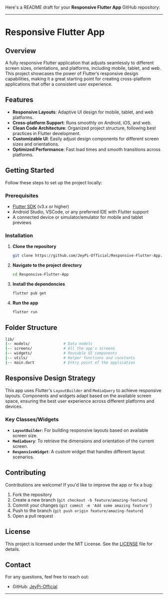 Here's a README draft for your **Responsive Flutter App** GitHub repository:

---

# Responsive Flutter App

## Overview

A fully responsive Flutter application that adjusts seamlessly to different screen sizes, orientations, and platforms, including mobile, tablet, and web. This project showcases the power of Flutter’s responsive design capabilities, making it a great starting point for creating cross-platform applications that offer a consistent user experience.

## Features

- **Responsive Layouts**: Adaptive UI design for mobile, tablet, and web platforms.
- **Cross-platform Support**: Runs smoothly on Android, iOS, and web.
- **Clean Code Architecture**: Organized project structure, following best practices in Flutter development.
- **Customizable UI**: Easily adjust design components for different screen sizes and orientations.
- **Optimized Performance**: Fast load times and smooth transitions across platforms.

## Getting Started

Follow these steps to set up the project locally:

### Prerequisites

- [Flutter SDK](https://flutter.dev/docs/get-started/install) (v3.x or higher)
- Android Studio, VSCode, or any preferred IDE with Flutter support
- A connected device or simulator/emulator for mobile and tablet previews

### Installation

1. **Clone the repository**
   ```bash
   git clone https://github.com/JeyPi-Official/Responsive-Flutter-App.git
   ```
2. **Navigate to the project directory**
   ```bash
   cd Responsive-Flutter-App
   ```
3. **Install the dependencies**
   ```bash
   flutter pub get
   ```

4. **Run the app**
   ```bash
   flutter run
   ```

## Folder Structure

```bash
lib/
|-- models/               # Data models
|-- screens/              # All the app's screens
|-- widgets/              # Reusable UI components
|-- utils/                # Helper functions and constants
|-- main.dart             # Entry point of the application
```

## Responsive Design Strategy

This app uses Flutter's `LayoutBuilder` and `MediaQuery` to achieve responsive layouts. Components and widgets adapt based on the available screen space, ensuring the best user experience across different platforms and devices.

### Key Classes/Widgets

- **`LayoutBuilder`**: For building responsive layouts based on available screen size.
- **`MediaQuery`**: To retrieve the dimensions and orientation of the current screen.
- **`ResponsiveWidget`**: A custom widget that handles different layout scenarios.

## Contributing

Contributions are welcome! If you'd like to improve the app or fix a bug:

1. Fork the repository
2. Create a new branch (`git checkout -b feature/amazing-feature`)
3. Commit your changes (`git commit -m 'Add some amazing feature'`)
4. Push to the branch (`git push origin feature/amazing-feature`)
5. Open a pull request

## License

This project is licensed under the MIT License. See the [LICENSE](LICENSE) file for details.

## Contact

For any questions, feel free to reach out:

- GitHub: [JeyPi-Official](https://github.com/JeyPi-Official)

---
